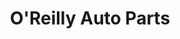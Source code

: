 ---
title: "O'Reilly Auto Parts"
url: /hattiesburg/oreilly-auto-parts-broadway-drive/
shop: car parts
---